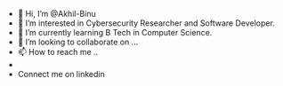 - 👋 Hi, I’m @Akhil-Binu
- 👀 I’m interested in Cybersecurity Researcher and Software Developer.
- 🌱 I’m currently learning B Tech in Computer Science.
- 💞️ I’m looking to collaborate on ...
- 📫 How to reach me ..
- 
- Connect me on linkedin


<!---
Akhil-Binu/Akhil-Binu is a ✨ special ✨ repository because its `README.md` (this file) appears on your GitHub profile.
You can click the Preview link to take a look at your changes.
--->

